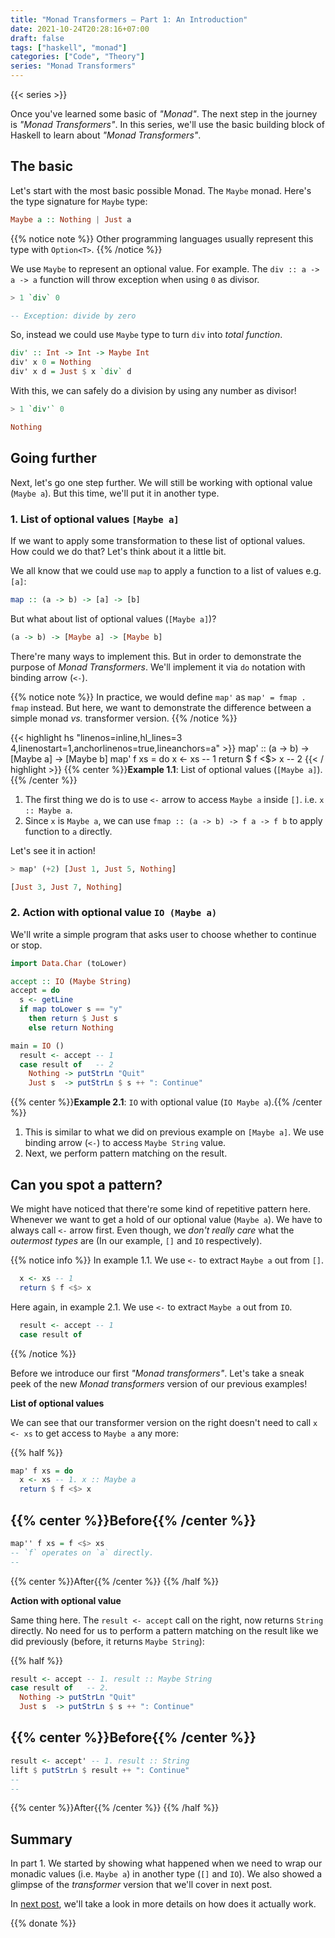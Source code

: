 ```yaml
---
title: "Monad Transformers – Part 1: An Introduction"
date: 2021-10-24T20:28:16+07:00
draft: false
tags: ["haskell", "monad"]
categories: ["Code", "Theory"]
series: "Monad Transformers"
---
```


{{< series >}}

Once you've learned some basic of *"Monad"*. The next step in the journey is *"Monad Transformers"*. In this series, we'll use the basic building block of Haskell to learn about *"Monad Transformers"*.

## The basic
Let's start with the most basic possible Monad. The `Maybe` monad. Here's the type signature for `Maybe` type:

```hs
Maybe a :: Nothing | Just a
```
{{% notice note %}}
Other programming languages usually represent this type with `Option<T>`.
{{% /notice %}}


We use `Maybe` to represent an optional value. For example. The `div :: a -> a -> a` function will throw exception when using `0` as divisor.

```hs
> 1 `div` 0

-- Exception: divide by zero
```
So, instead we could use `Maybe` type to turn `div` into *total function*.

```hs
div' :: Int -> Int -> Maybe Int
div' x 0 = Nothing
div' x d = Just $ x `div` d
```
With this, we can safely do a division by using any number as divisor!

```hs
> 1 `div'` 0

Nothing
```

## Going further

Next, let's go one step further. We will still be working with optional value (`Maybe a`). But this time, we'll put it in another type.

### 1. List of optional values `[Maybe a]`

If we want to apply some transformation to these list of optional values. How could we do that? Let's think about it a little bit.

We all know that we could use `map` to apply a function to a list of values e.g. `[a]`:

```hs
map :: (a -> b) -> [a] -> [b]
```

But what about list of optional values (`[Maybe a]`)?

```hs
(a -> b) -> [Maybe a] -> [Maybe b]
```

There're many ways to implement this. But in order to demonstrate the purpose of *Monad Transformers*. We'll implement it via `do` notation with binding arrow (`<-`).

{{% notice note %}}
In practice, we would define `map'` as `map' = fmap . fmap` instead. But here, we want to demonstrate the difference between a simple monad *vs.* transformer version.
{{% /notice %}}

{{< highlight hs "linenos=inline,hl_lines=3 4,linenostart=1,anchorlinenos=true,lineanchors=a" >}}
map' :: (a -> b) -> [Maybe a] -> [Maybe b]
map' f xs = do
  x <- xs          -- 1
  return $ f <$> x -- 2
{{< / highlight >}}
{{% center %}}**Example 1.1**: List of optional values (`[Maybe a]`).{{% /center %}}

1. The first thing we do is to use `<-` arrow to access `Maybe a` inside `[]`. i.e. `x :: Maybe a`.
1. Since `x` is `Maybe a`, we can use `fmap :: (a -> b) -> f a -> f b` to apply function to `a` directly.


Let's see it in action!

```hs
> map' (+2) [Just 1, Just 5, Nothing]

[Just 3, Just 7, Nothing]
```
### 2. Action with optional value `IO (Maybe a)`

We'll write a simple program that asks user to choose whether to continue or stop.

```hs {linenos=inline,hl_lines=[11,12],linenostart=1}
import Data.Char (toLower)

accept :: IO (Maybe String)
accept = do
  s <- getLine
  if map toLower s == "y"
    then return $ Just s
    else return Nothing

main = IO ()
  result <- accept -- 1
  case result of   -- 2
    Nothing -> putStrLn "Quit"
    Just s  -> putStrLn $ s ++ ": Continue"
```
{{% center %}}**Example 2.1**: `IO` with optional value (`IO Maybe a`).{{% /center %}}

1. This is similar to what we did on previous example on `[Maybe a]`. We use binding arrow (`<-`) to access `Maybe String` value.
2. Next, we perform pattern matching on the result.

## Can you spot a pattern?

We might have noticed that there're some kind of repetitive pattern here. Whenever we want to get a hold of our optional value (`Maybe a`). We have to always call `<-` arrow first. Even though, we *don't really care* what the *outermost types* are (In our example, `[]` and `IO` respectively).

{{% notice info %}}
In example 1.1. We use `<-` to extract `Maybe a` out from `[]`.
```hs {linenos=inline,hl_lines=[1],linenostart=3}
  x <- xs -- 1
  return $ f <$> x
```

Here again, in example 2.1. We use `<-` to extract `Maybe a` out from `IO`.
```hs {linenos=inline,hl_lines=[1],linenostart=11}
  result <- accept -- 1
  case result of
```
{{% /notice %}}

Before we introduce our first *"Monad transformers"*. Let's take a sneak peek of the new *Monad transformers* version of our previous examples!

**List of optional values**

We can see that our transformer version on the right doesn't need to call `x <- xs` to get access to `Maybe a` any more:

{{% half %}}
```hs
map' f xs = do
  x <- xs -- 1. x :: Maybe a
  return $ f <$> x
```
{{% center %}}Before{{% /center %}}
---
```hs
map'' f xs = f <$> xs
-- `f` operates on `a` directly.
--
```
{{% center %}}After{{% /center %}}
{{% /half %}}

**Action with optional value**

Same thing here. The `result <- accept` call on the right, now returns `String` directly. No need for us to perform a pattern matching on the result like we did previously (before, it returns `Maybe String`):

{{% half %}}
```hs
result <- accept -- 1. result :: Maybe String
case result of   -- 2.
  Nothing -> putStrLn "Quit"
  Just s  -> putStrLn $ s ++ ": Continue"
```
{{% center %}}Before{{% /center %}}
---
```hs
result <- accept' -- 1. result :: String
lift $ putStrLn $ result ++ ": Continue"
--
--
```
{{% center %}}After{{% /center %}}
{{% /half %}}

## Summary

In part 1. We started by showing what happened when we need to wrap our monadic values (i.e. `Maybe a`) in another type (`[]` and `IO`). We also showed a glimpse of the *transformer* version that we'll cover in next post.

In [next post](), we'll take a look in more details on how does it actually work.

{{% donate %}}
